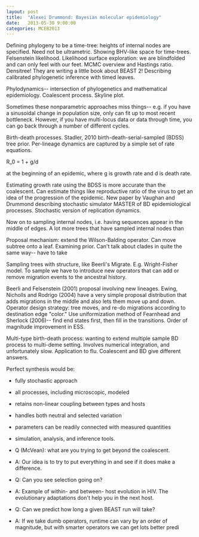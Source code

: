 ```yaml
---
layout: post
title:  "Alexei Drummond: Bayesian molecular epidemiology"
date:   2013-05-30 9:00:00
categories: MCEB2013
---
```


Defining phylogeny to be a time-tree: heights of internal nodes are specified.
Need not be ultrametric.
Showing BHV-like space for time-trees.
Felsenstein likelihood.
Likelihood surface exploration: we are blindfolded and can only feel with our feet.
MCMC overview and Hastings ratio.
Densitree!
They are writing a little book about BEAST 2!
Describing calibrated phylogenetic inference with timed leaves.

Phylodynamics-- intersection of phylogenetics and mathematical epidemiology.
Coalescent process.
Skyline plot.

Sometimes these nonparametric approaches miss things-- e.g. if you have a sinusoidal change in population size, only can fit up to most recent bottleneck.
However, if you have multi-locus data or data through time, you can go back through a number of different cycles.

Birth-death processes.
Stadler, 2010 birth-death-serial-sampled (BDSS) tree prior.
Per-lineage dynamics are captured by a simple set of rate equations.

R_0 = 1 + g/d

at the beginning of an epidemic, where g is growth rate and d is death rate.

Estimating growth rate using the BDSS is more accurate than the coalescent.
Can estimate things like reproductive ratio of the virus to get an idea of the progression of the epidemic.
New paper by Vaughan and Drummond describing stochastic simulator MASTER of BD epidemiological processes.
Stochastic version of replication dynamics.

Now on to sampling internal nodes, i.e. having sequences appear in the middle of edges.
A lot more trees that have sampled internal nodes than

Proposal mechanism: extend the Wilson-Balding operator.
Can move subtree onto a leaf.
Examining prior.
Can't talk about clades in quite the same way-- have to take

Sampling trees with structure, like Beerli's Migrate.
E.g. Wright-Fisher model.
To sample we have to introduce new operators that can add or remove migration events to the ancestral history.

Beerli and Felsenstein (2001) proposal involving new lineages.
Ewing, Nicholls and Rodrigo (2004) have a very simple proposal distribution that adds migrations in the middle and also lets them move up and down.
Operator design strategy: tree moves, and re-do migrations according to destination edge "color."
Use uniformization method of Fearnhead and Sherlock (2006)-- find end states first, then fill in the transitions.
Order of magnitude improvement in ESS.

Multi-type birth-death process: wanting to extend multiple sample BD process to multi-deme setting.
Involves numerical integration, and unfortunately slow.
Application to flu.
Coalescent and BD give different answers.

Perfect synthesis would be:

* fully stochastic approach
* all processes, including microscopic, modeled
* retains non-linear coupling between types and hosts
* handles both neutral and selected variation
* parameters can be readily connected with measured quantities
* simulation, analysis, and inference tools.

* Q (McVean): what are you trying to get beyond the coalescent.
* A: Our idea is to try to put everything in and see if it does make a difference.
* Q: Can you see selection going on?
* A: Example of within- and between- host evolution in HIV. The evolutionary adaptations don't help you in the next host.
* Q: Can we predict how long a given BEAST run will take?
* A: If we take dumb operators, runtime can vary by an order of magnitude, but with smarter operators we can get lots better predi



